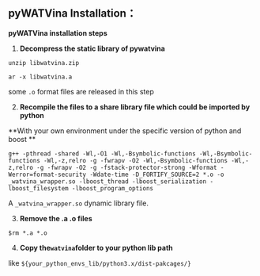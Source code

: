 ## pyWATVina Installation：

**pyWATVina installation steps** 

1. **Decompress the static library of pywatvina**

`unzip libwatvina.zip`

`ar -x libwatvina.a`

some `.o` format files are released in this step

2. **Recompile the files to a share library file which could be imported by python**

**With your own environment under the specific version of python and boost **

`g++ -pthread -shared -Wl,-O1 -Wl,-Bsymbolic-functions -Wl,-Bsymbolic-functions -Wl,-z,relro -g -fwrapv -O2 -Wl,-Bsymbolic-functions -Wl,-z,relro -g -fwrapv -O2 -g -fstack-protector-strong -Wformat -Werror=format-security -Wdate-time -D_FORTIFY_SOURCE=2 *.o -o _watvina_wrapper.so -lboost_thread -lboost_serialization -lboost_filesystem -lboost_program_options`

A  `_watvina_wrapper.so` dynamic library file.

3. **Remove the .a .o files** 

`$rm *.a *.o`

4. **Copy the`watvina`folder to your python lib path**

like `${your_python_envs_lib/python3.x/dist-pakcages/}`
